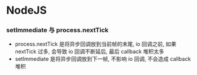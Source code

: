 <!-- title: 前端开发 - 基础知识@NodeJS -->
<!-- author: <David Jones qowera@qq.com> -->
<!-- date: 2018-03-09 15:18:13 -->
<!-- category: 前端 -->
<!-- tag: 基础知识 -->

# NodeJS

### setImmediate 与 process.nextTick

- process.nextTick 是将异步回调放到当前帧的末尾, io 回调之前, 如果 nextTick 过多, 会导致 io 回调不断延后, 最后 callback 堆积太多
- setImmediate 是将异步回调放到下一帧, 不影响 io 回调, 不会造成 callback 堆积
